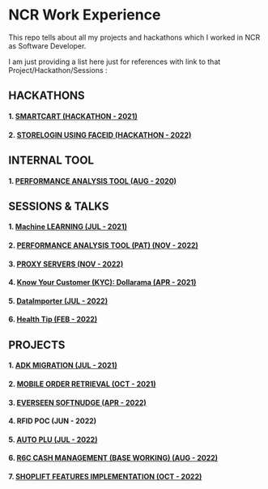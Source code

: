 # NCR Work Experience

This repo tells about all my projects and hackathons which I worked in NCR as Software Developer.

I am just providing a list here just for references with link to that Project/Hackathon/Sessions :

## HACKATHONS
#### 1. [SMARTCART (HACKATHON - 2021)](https://github.com/9916103020/SMARTCART)

#### 2. [STORELOGIN USING FACEID (HACKATHON - 2022)](https://github.com/9916103020/Store-Login-Using-FACEID)


## INTERNAL TOOL
#### 1. [PERFORMANCE ANALYSIS TOOL (AUG - 2020)]()


## SESSIONS & TALKS 
#### 1. [Machine LEARNING (JUL - 2021)](https://github.com/9916103020/Machine-Learning)
#### 2. [PERFORMANCE ANALYSIS TOOL (PAT) (NOV - 2022)](https://github.com/9916103020/Performance-Analysis-Tool-PAT-)
#### 3. [PROXY SERVERS (NOV - 2022)](https://github.com/9916103020/PROXY-SERVERS)
#### 4. [Know Your Customer (KYC): Dollarama (APR - 2021)](https://github.com/9916103020/Know-Your-Customer-KYC-Dollarama)
#### 5. [DataImporter (JUL - 2022)]()
#### 6. [Health Tip (FEB - 2022)](https://github.com/9916103020/Health-Tips)


## PROJECTS
#### 1. [ADK MIGRATION (JUL - 2021)]()

#### 2. [MOBILE ORDER RETRIEVAL (OCT - 2021)]()

#### 3. [EVERSEEN SOFTNUDGE (APR - 2022)]()

#### 4. RFID POC (JUN - 2022)
   

#### 5. [AUTO PLU (JUL - 2022)]()

#### 6. [R6C CASH MANAGEMENT (BASE WORKING) (AUG - 2022)]()

#### 7. [SHOPLIFT FEATURES IMPLEMENTATION (OCT - 2022)]()

